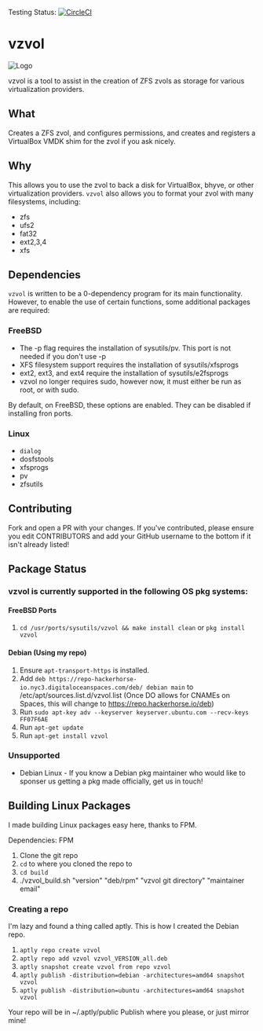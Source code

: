 Testing Status: [![CircleCI](https://circleci.com/gh/RainbowHackerHorse/vzvol.svg?style=svg)](https://circleci.com/gh/RainbowHackerHorse/vzvol)

# vzvol

![Logo](https://vzvol.nyc3.digitaloceanspaces.com/HorseDrive_vector_border.png)

vzvol is a tool to assist in the creation of ZFS zvols as storage for various virtualization providers.

## What
Creates a ZFS zvol, and configures permissions, and creates and registers a VirtualBox VMDK shim for the zvol if you ask nicely. 

## Why
This allows you to use the zvol to back a disk for VirtualBox, bhyve, or other virtualization providers.
`vzvol` also allows you to format your zvol with many filesystems, including:
- zfs
- ufs2
- fat32
- ext2,3,4
- xfs

## Dependencies
`vzvol` is written to be a 0-dependency program for its main functionality.
However, to enable the use of certain functions, some additional packages are required:

### FreeBSD
- The -p flag requires the installation of sysutils/pv. This port is not needed if you don't use -p
- XFS filesystem support requires the installation of sysutils/xfsprogs
- ext2, ext3, and ext4 require the installation of sysutils/e2fsprogs
- vzvol no longer requires sudo, however now, it must either be run as root, or with sudo.

By default, on FreeBSD, these options are enabled. They can be disabled if installing
fron ports.

### Linux
- `dialog`
- dosfstools
- xfsprogs
- pv
- zfsutils

## Contributing
Fork and open a PR with your changes.
If you've contributed, please ensure you edit CONTRIBUTORS and add your GitHub username
to the bottom if it isn't already listed!

## Package Status
### vzvol is currently supported in the following OS pkg systems:
#### FreeBSD Ports
1. `cd /usr/ports/sysutils/vzvol && make install clean` or `pkg install vzvol`

#### Debian (Using my repo)
1. Ensure `apt-transport-https` is installed.
2. Add `deb https://repo-hackerhorse-io.nyc3.digitaloceanspaces.com/deb/ debian main` to /etc/apt/sources.list.d/vzvol.list (Once DO allows for CNAMEs on Spaces, this will change to https://repo.hackerhorse.io/deb)
3. Run `sudo apt-key adv --keyserver keyserver.ubuntu.com --recv-keys FF07F6AE`
4. Run `apt-get update`
5. Run `apt-get install vzvol`

### Unsupported
- Debian Linux - If you know a Debian pkg maintainer who would like to sponser us getting a pkg made officially, get us in touch!


## Building Linux Packages
I made building Linux packages easy here, thanks to FPM.

Dependencies: FPM

1. Clone the git repo
2. `cd` to where you cloned the repo to
3. `cd build`
4. ./vzvol_build.sh "version" "deb/rpm" "vzvol git directory" "maintainer email"

### Creating a repo
I'm lazy and found a thing called aptly. This is how I created the Debian repo.

1. `aptly repo create vzvol`
2. `aptly repo add vzvol vzvol_VERSION_all.deb` 
3. `aptly snapshot create vzvol from repo vzvol`
4. `aptly publish -distribution=debian -architectures=amd64 snapshot vzvol`
5. `aptly publish -distribution=ubuntu -architectures=amd64 snapshot vzvol`

Your repo will be in ~/.aptly/public
Publish where you please, or just mirror mine!
